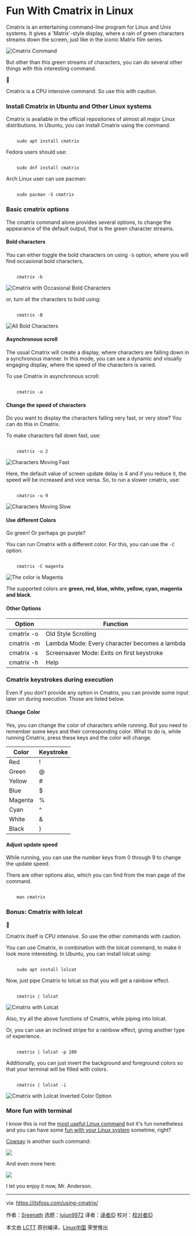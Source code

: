[#]: subject: "Fun With Cmatrix in Linux"
[#]: via: "https://itsfoss.com/using-cmatrix/"
[#]: author: "Sreenath https://itsfoss.com/author/sreenath/"
[#]: collector: "lujun9972/lctt-scripts-1693450080"
[#]: translator: " "
[#]: reviewer: " "
[#]: publisher: " "
[#]: url: " "

Fun With Cmatrix in Linux
======

Cmatrix is an entertaining command-line program for Linux and Unix systems. It gives a 'Matrix'-style display, where a rain of green characters streams down the screen, just like in the iconic Matrix film series.

![Cmatrix Command][1]

But other than this green streams of characters, you can do several other things with this interesting command.

🚧

Cmatrix is a CPU intensive command. So use this with caution.

### Install Cmatrix in Ubuntu and Other Linux systems

Cmatrix is available in the official repositories of almost all major Linux distributions. In Ubuntu, you can install Cmatrix using the command:

```

    sudo apt install cmatrix

```

Fedora users should use:

```

    sudo dnf install cmatrix

```

Arch Linux user can use pacman:

```

    sudo pacman -S cmatrix

```

### Basic cmatrix options

The cmatrix command alone provides several options, to change the appearance of the default output, that is the green character streams.

#### Bold characters

You can either toggle the bold characters on using `-b` option, where you will find occasional bold characters,

```

    cmatrix -b

```

![Cmatrix with Occasional Bold Characters][2]

or, turn all the characters to bold using:

```

    cmatrix -B

```

![All Bold Characters][3]

#### Asynchronous scroll

The usual Cmatrix will create a display, where characters are falling down in a synchronous manner. In this mode, you can see a dynamic and visually engaging display, where the speed of the characters is varied.

To use Cmatrix in asynchronous scroll:

```

    cmatrix -a

```

#### Change the speed of characters

Do you want to display the characters falling very fast, or very slow? You can do this in Cmatrix.

To make characters fall down fast, use:

```

    cmatrix -u 2

```

![Characters Moving Fast][4]

Here, the default value of screen update delay is 4 and if you reduce it, the speed will be increased and vice versa. So, to run a slower cmatrix, use:

```

    cmatrix -u 9

```

![Characters Moving Slow][5]

#### Use different Colors

Go green! Or perhaps go purple?

You can run Cmatrix with a different color. For this, you can use the `-C` option.

```

    cmatrix -C magenta

```

![The color is Magenta][6]

The supported colors are **green, red, blue, white, yellow, cyan, magenta and black**.

#### Other Options

Option | Function
---|---
cmatrix -o | Old Style Scrolling
cmatrix -m | Lambda Mode: Every character becomes a lambda
cmatrix -s | Screensaver Mode: Exits on first keystroke
cmatrix -h | Help

### Cmatrix keystrokes during execution

Even if you don’t provide any option in Cmatrix, you can provide some input later on during execution. Those are listed below.

#### Change Color

Yes, you can change the color of characters while running. But you need to remember some keys and their corresponding color. What to do is, while running Cmatrix, press these keys and the color will change.

Color | Keystroke
---|---
Red | !
Green | @
Yellow | #
Blue | $
Magenta | %
Cyan | ^
White | &
Black | )

#### Adjust update speed

While running, you can use the number keys from 0 through 9 to change the update speed.

There are other options also, which you can find from the man page of the command.

```

    man cmatrix

```

### Bonus: Cmatrix with lolcat

🚧

Cmatrix itself is CPU intensive. So use the other commands with caution.

You can use Cmatrix, in combination with the lolcat command, to make it look more interesting. In Ubuntu, you can install lolcat using:

```

    sudo apt install lolcat

```

Now, just pipe Cmatrix to lolcat so that you will get a rainbow effect.

```

    cmatrix | lolcat

```

![Cmatrix with Lolcat][7]

Also, try all the above functions of Cmatrix, while piping into lolcat.

Or, you can use an inclined stripe for a rainbow effect, giving another type of experience.

```

    cmatrix | lolcat -p 100

```

Additionally, you can just invert the background and foreground colors so that your terminal will be filled with colors.

```

    cmatrix | lolcat -i

```

![Cmatrix with Lolcat Inverted Color Option][8]

### More fun with terminal

I know this is not the [most useful Linux command][9] but it's fun nonetheless and you can have some [fun with your Linux system][10] sometime, right?

[Cowsay][11] is another such command:

![][12]

And even more here:

![][12]

I let you enjoy it now, Mr. Anderson.

--------------------------------------------------------------------------------

via: https://itsfoss.com/using-cmatrix/

作者：[Sreenath][a]
选题：[lujun9972][b]
译者：[译者ID](https://github.com/译者ID)
校对：[校对者ID](https://github.com/校对者ID)

本文由 [LCTT](https://github.com/LCTT/TranslateProject) 原创编译，[Linux中国](https://linux.cn/) 荣誉推出

[a]: https://itsfoss.com/author/sreenath/
[b]: https://github.com/lujun9972
[1]: https://itsfoss.com/content/images/2023/10/Cmatrix.gif
[2]: https://itsfoss.com/content/images/2023/10/cmatrix-occasional-bold-characters.png
[3]: https://itsfoss.com/content/images/2023/10/cmatrix-all-bold-characters.png
[4]: https://itsfoss.com/content/images/2023/10/Cmatrix-fast.gif
[5]: https://itsfoss.com/content/images/2023/10/cmatrix-slow.gif
[6]: https://itsfoss.com/content/images/2023/10/cmatrix-magenta-color.png
[7]: https://itsfoss.com/content/images/2023/10/Cmatrix-with-lolcat.png
[8]: https://itsfoss.com/content/images/2023/10/cmatrix-with-inverse-colors.png
[9]: https://itsfoss.com/essential-ubuntu-commands/
[10]: https://itsfoss.com/funny-linux-commands/
[11]: https://itsfoss.com/cowsay/
[12]: https://itsfoss.com/content/images/size/w256h256/2022/12/android-chrome-192x192.png
